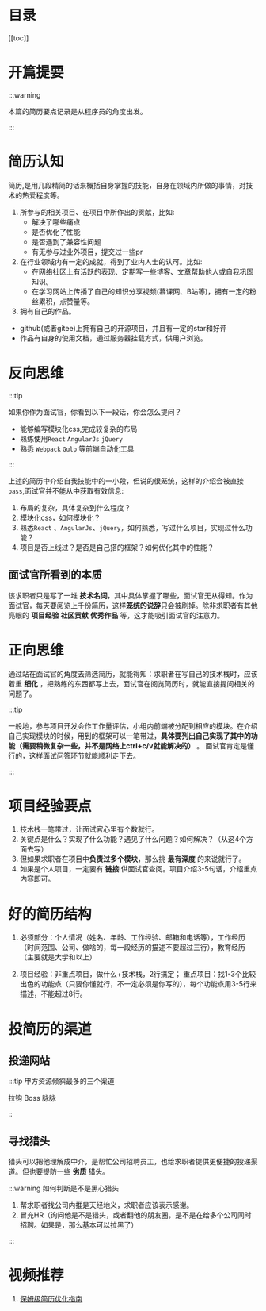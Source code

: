 # 目录

[[toc]]

# 开篇提要

:::warning

本篇的简历要点记录是从程序员的角度出发。

:::  

# 简历认知


  简历,是用几段精简的话来概括自身掌握的技能，自身在领域内所做的事情，对技术的热爱程度等。

1. 所参与的相关项目、在项目中所作出的贡献，比如: 
   - 解决了哪些痛点
   - 是否优化了性能
   - 是否遇到了兼容性问题
   - 有无参与过业外项目，提交过一些pr
2. 在行业领域内有一定的成就，得到了业内人士的认可。比如: 
   - 在网络社区上有活跃的表现、定期写一些博客、文章帮助他人或自我巩固知识。
   - 在学习网站上传播了自己的知识分享视频(慕课网、B站等)，拥有一定的粉丝累积，点赞量等。
3.   拥有自己的作品。
   - github(或者gitee)上拥有自己的开源项目，并且有一定的star和好评
   - 作品有自身的使用文档，通过服务器挂载方式，供用户浏览。



# 反向思维

:::tip

如果你作为面试官，你看到以下一段话，你会怎么提问？

- 能够编写模块化css,完成较复杂的布局
- 熟练使用`React` `AngularJs` `jQuery`
- 熟悉 `Webpack` `Gulp` 等前端自动化工具

:::

上述的简历中介绍自我技能中的一小段，但说的很笼统，这样的介绍会被直接`pass`,面试官并不能从中获取有效信息:

1. 布局的复杂，具体复杂到什么程度？
2. 模块化css，如何模块化？
3. 熟悉`React` 、`AngularJs`、`jQuery`，如何熟悉，写过什么项目，实现过什么功能？
4. 项目是否上线过？是否是自己搭的框架？如何优化其中的性能？



## 面试官所看到的本质

该求职者只是写了一堆 **技术名词**，其中具体掌握了哪些，面试官无从得知。作为面试官，每天要阅览上千份简历，这样**笼统的说辞**只会被刷掉。除非求职者有其他亮眼的 **项目经验** **社区贡献** **优秀作品** 等，这才能吸引面试官的注意力。



# 正向思维

  通过站在面试官的角度去筛选简历，就能得知：求职者在写自己的技术栈时，应该着重 **细化** ，把熟练的东西都写上去，面试官在阅览简历时，就能直接提问相关的问题了。

:::tip

一般地，参与项目开发会作工作量评估，小组内前端被分配到相应的模块。在介绍自己实现模块的时候，用到的框架可以一笔带过，**具体要列出自己实现了其中的功能（需要稍微复杂一些，并不是网络上ctrl+c/v就能解决的）** 。 面试官肯定是懂行的，这样面试问答环节就能顺利走下去。

:::





# 项目经验要点

1. 技术栈一笔带过，让面试官心里有个数就行。
2. 关键点是什么？实现了什么功能？遇见了什么问题？如何解决？（从这4个方面去写）
3. 但如果求职者在项目中**负责过多个模块**，那么挑 **最有深度** 的来说就行了。
4. 如果是个人项目，一定要有 **链接** 供面试官查阅。项目介绍3-5句话，介绍重点内容即可。



# **好的简历结构**

1. 必须部分：个人情况（姓名、年龄、工作经验、邮箱和电话等），工作经历（时间范围、公司、做啥的，每一段经历的描述不要超过三行），教育经历（主要就是大学和以上）

2. 项目经验：非重点项目，做什么+技术栈，2行搞定；
   重点项目：找1-3个比较出色的功能点（只要你懂就行，不一定必须是你写的），每个功能点用3-5行来描述，不能超过8行。





# 投简历的渠道

## 投递网站

:::tip 甲方资源倾斜最多的三个渠道

拉钩 Boss 脉脉

::

## 寻找猎头

猎头可以把他理解成中介，是帮忙公司招聘员工，也给求职者提供更便捷的投递渠道。但也要提防一些 **劣质** 猎头。

:::warning 如何判断是不是黑心猎头

1. 帮求职者找公司内推是天经地义，求职者应该表示感谢。
2. 冒充HR（询问他是不是猎头，或者翻他的朋友圈，是不是在给多个公司同时招聘。如果是，那么基本可以拉黑了）

:::







# 视频推荐
1. [保姆级简历优化指南](https://www.bilibili.com/video/BV1dZ4y1678Z?spm_id_from=333.999.0.0)